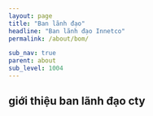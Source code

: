 ```yaml
---
layout: page
title: "Ban lãnh đạo"
headline: "Ban lãnh đạo Innetco"
permalink: /about/bom/

sub_nav: true
parent: about
sub_level: 1004
---
```


## giới thiệu ban lãnh đạo cty